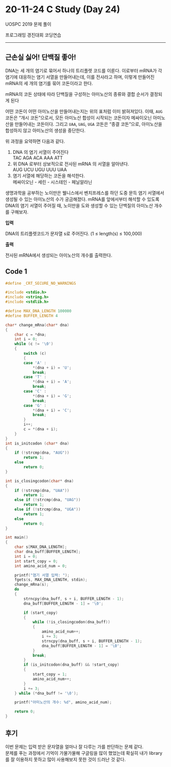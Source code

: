 20-11-24 C Study (Day 24)
=====
UOSPC 2019 문제 풀이

프로그래밍 경진대회 코딩연습

<hr>

## 근손실 싫어! 단백질 좋아!

DNA는 세 개의 염기로 묶어서 하나의 트리플렛 코드를 이룬다. 이로부터 mRNA가 각
염기에 대응하는 염기 서열을 만들어내는데, 이를 전사라고 하며, 이렇게 만들어진
mRNA의 세 개의 염기를 묶어 코돈이라고 한다.

mRNA의 코돈 상태에 따라 단백질을 구성하는 아미노산의 종류와 결합 순서가 결정되게
된다

어떤 코돈이 어떤 아미노산을 만들어내는지는 위의 표처럼 이미 밝혀져있다. 이때, `AUG`
코돈은 “개시 코돈”으로서, 모든 아미노산 합성이 시작되는 코돈이자 메싸이오닌 아미노
산을 만들어내는 코돈이다. 그리고 `UAA`, `UAG`, `UGA` 코돈은 “종결 코돈”으로, 아미노산을
합성하지 않고 아미노산의 생성을 중단한다.

위 과정을 요약하면 다음과 같다.
1. DNA 의 염기 서열이 주어진다  
	TAC AGA ACA AAA ATT
2. 위 DNA 로부터 상보적으로 전사된 mRNA 의 서열을 알아낸다.  
	AUG UCU UGU UUU UAA
3. 염기 서열에 해당하는 코돈을 해석한다.  
	메싸이오닌 - 세린 - 시스테인 - 페닐알라닌  

생명과학을 공부하는 노이만은 웰니스에서 벤치프레스를 하던 도중 문득 염기 서열에서
생성될 수 있는 아미노산의 수가 궁금해졌다. mRNA를 앞에서부터 해석할 수 있도록
DNA의 염기 서열이 주어질 때, 노이만을 도와 생성할 수 있는 단백질의 아미노산 개수
를 구해보자.

__입력__  

DNA의 트리플렛코드가 문자열 s로 주어진다. (1 ≤ length(s) ≤ 100,000)

__출력__  

전사된 mRNA에서 생성되는 아미노산의 개수를 출력한다.

## Code 1

```c
#define _CRT_SECURE_NO_WARNINGS

#include <stdio.h>
#include <string.h>
#include <stdlib.h>

#define MAX_DNA_LENGTH 100000
#define BUFFER_LENGTH 4

char* change_mRna(char* dna)
{
	char c = *dna;
	int i = 0;
	while (c != '\0')
	{
		switch (c)
		{
		case 'A' :
			*(dna + i) = 'U';
			break;
		case 'T' :
			*(dna + i) = 'A';
			break;
		case 'C' :
			*(dna + i) = 'G';
			break;
		case 'G' :
			*(dna + i) = 'C';
			break;
		}
		i++;
		c = *(dna + i);
	}
}
int is_initcodon (char* dna)
{
	if (!strcmp(dna, "AUG"))
		return 1;
	else
		return 0;
}

int is_closingcodon(char* dna)
{
	if (!strcmp(dna, "UAA"))
		return 1;
	else if (!strcmp(dna, "UAG"))
		return 1;
	else if (!strcmp(dna, "UGA"))
		return 1;
	else
		return 0;
}

int main()
{
	char s[MAX_DNA_LENGTH];
	char dna_buff[BUFFER_LENGTH];
	int i = 0;
	int start_copy = 0;
	int amino_acid_num = 0;

	printf("염기 서열 입력: ");
	fgets(s, MAX_DNA_LENGTH, stdin);
	change_mRna(s);
	do
	{
		strncpy(dna_buff, s + i, BUFFER_LENGTH - 1);
		dna_buff[BUFFER_LENGTH - 1] = '\0';

		if (start_copy) 
		{
			while (!is_closingcodon(dna_buff)) 
			{
				amino_acid_num++;
				i += 3;
				strncpy(dna_buff, s + i, BUFFER_LENGTH - 1);
				dna_buff[BUFFER_LENGTH - 1] = '\0';
			}
			break;
		}
		if (is_initcodon(dna_buff) && !start_copy)
		{
			start_copy = 1;
			amino_acid_num++;
		}
		i += 3;
	} while (*dna_buff != '\0');

	printf("아미노산의 개수: %d", amino_acid_num);

	return 0;
}
```

## 후기

이번 문제는 입력 받은 문자열을 얼마나 잘 다루는 가를 판단하는 문제 같다.  
문제를 푸는 과정에서 기억이 가물가물해 구글링을 많이 했었는데 확실히 내가 library를 잘 이용하지 못하고 많이 사용해보지 못한 것이 드러난 것 같다.  